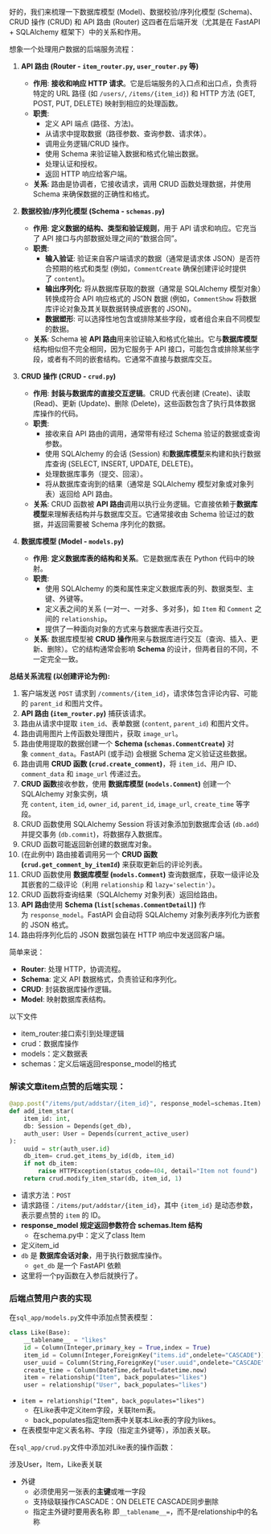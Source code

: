 好的，我们来梳理一下数据库模型 (Model)、数据校验/序列化模型 (Schema)、CRUD 操作 (CRUD) 和 API 路由 (Router) 这四者在后端开发（尤其是在 FastAPI + SQLAlchemy 框架下）中的关系和作用。

想象一个处理用户数据的后端服务流程：

1. **API 路由 (Router - `item_router.py`, `user_router.py` 等)**
    
    - **作用**: **接收和响应 HTTP 请求**。它是后端服务的入口点和出口点，负责将特定的 URL 路径 (如 `/users/`, `/items/{item_id}`) 和 HTTP 方法 (GET, POST, PUT, DELETE) 映射到相应的处理函数。
    - **职责**:
        - 定义 API 端点 (路径、方法)。
        - 从请求中提取数据（路径参数、查询参数、请求体）。
        - 调用业务逻辑/CRUD 操作。
        - 使用 Schema 来验证输入数据和格式化输出数据。
        - 处理认证和授权。
        - 返回 HTTP 响应给客户端。
    - **关系**: 路由是协调者，它接收请求，调用 CRUD 函数处理数据，并使用 Schema 来确保数据的正确性和格式。
2. **数据校验/序列化模型 (Schema - `schemas.py`)**
    
    - **作用**: **定义数据的结构、类型和验证规则**，用于 API 请求和响应。它充当了 API 接口与内部数据处理之间的“数据合同”。
    - **职责**:
        - **输入验证**: 验证来自客户端请求的数据（通常是请求体 JSON）是否符合预期的格式和类型 (例如，`CommentCreate` 确保创建评论时提供了 `content`)。
        - **输出序列化**: 将从数据库获取的数据（通常是 SQLAlchemy 模型对象）转换成符合 API 响应格式的 JSON 数据 (例如，`CommentShow` 将数据库评论对象及其关联数据转换成嵌套的 JSON)。
        - **数据塑形**: 可以选择性地包含或排除某些字段，或者组合来自不同模型的数据。
    - **关系**: Schema 被 **API 路由**用来验证输入和格式化输出。它与**数据库模型**结构相似但不完全相同，因为它服务于 API 接口，可能包含或排除某些字段，或者有不同的嵌套结构。它通常不直接与数据库交互。
3. **CRUD 操作 (CRUD - `crud.py`)**
    
    - **作用**: **封装与数据库的直接交互逻辑**。CRUD 代表创建 (Create)、读取 (Read)、更新 (Update)、删除 (Delete)，这些函数包含了执行具体数据库操作的代码。
    - **职责**:
        - 接收来自 API 路由的调用，通常带有经过 Schema 验证的数据或查询参数。
        - 使用 SQLAlchemy 的会话 (Session) 和**数据库模型**来构建和执行数据库查询 (SELECT, INSERT, UPDATE, DELETE)。
        - 处理数据库事务（提交、回滚）。
        - 将从数据库查询到的结果（通常是 SQLAlchemy 模型对象或对象列表）返回给 API 路由。
    - **关系**: CRUD 函数被 **API 路由**调用以执行业务逻辑。它直接依赖于**数据库模型**来理解表结构并与数据库交互。它通常接收由 Schema 验证过的数据，并返回需要被 Schema 序列化的数据。
4. **数据库模型 (Model - `models.py`)**
    
    - **作用**: **定义数据库表的结构和关系**。它是数据库表在 Python 代码中的映射。
    - **职责**:
        - 使用 SQLAlchemy 的类和属性来定义数据库表的列、数据类型、主键、外键等。
        - 定义表之间的关系 (一对一、一对多、多对多)，如 `Item` 和 `Comment` 之间的 `relationship`。
        - 提供了一种面向对象的方式来与数据库表进行交互。
    - **关系**: 数据库模型被 **CRUD 操作**用来与数据库进行交互（查询、插入、更新、删除）。它的结构通常会影响 **Schema** 的设计，但两者目的不同，不一定完全一致。

**总结关系流程 (以创建评论为例):**

1. 客户端发送 `POST` 请求到 `/comments/{item_id}`，请求体包含评论内容、可能的 `parent_id` 和图片文件。
2. **API 路由 (`item_router.py`)** 捕获该请求。
3. 路由从请求中提取 `item_id`、表单数据 (`content`, `parent_id`) 和图片文件。
4. 路由调用图片上传函数处理图片，获取 `image_url`。
5. 路由使用提取的数据创建一个 **Schema (`schemas.CommentCreate`)** 对象 `comment_data`。FastAPI (或手动) 会根据 Schema 定义验证这些数据。
6. 路由调用 **CRUD 函数 (`crud.create_comment`)**，将 `item_id`、用户 ID、`comment_data` 和 `image_url` 传递过去。
7. **CRUD 函数**接收参数，使用 **数据库模型 (`models.Comment`)** 创建一个 SQLAlchemy 对象实例，填充 `content`, `item_id`, `owner_id`, `parent_id`, `image_url`, `create_time` 等字段。
8. CRUD 函数使用 SQLAlchemy Session 将该对象添加到数据库会话 (`db.add`) 并提交事务 (`db.commit`)，将数据存入数据库。
9. CRUD 函数可能返回新创建的数据库对象。
10. (在此例中) 路由接着调用另一个 **CRUD 函数 (`crud.get_comment_by_itemId`)** 来获取更新后的评论列表。
11. CRUD 函数使用 **数据库模型 (`models.Comment`)** 查询数据库，获取一级评论及其嵌套的二级评论（利用 `relationship` 和 `lazy='selectin'`）。
12. CRUD 函数将查询结果（SQLAlchemy 对象列表）返回给路由。
13. **API 路由**使用 **Schema (`list[schemas.CommentDetail]`)** 作为 `response_model`。FastAPI 会自动将 SQLAlchemy 对象列表序列化为嵌套的 JSON 格式。
14. 路由将序列化后的 JSON 数据包装在 HTTP 响应中发送回客户端。

简单来说：

- **Router**: 处理 HTTP，协调流程。
- **Schema**: 定义 API 数据格式，负责验证和序列化。
- **CRUD**: 封装数据库操作逻辑。
- **Model**: 映射数据库表结构。


以下文件
- item_router:接口索引到处理逻辑
- crud：数据库操作
- models：定义数据表
- schemas：定义后端返回response_model的格式

### 解读文章item点赞的后端实现：
```python
@app.post("/items/put/addstar/{item_id}", response_model=schemas.Item)
def add_item_star(
	item_id: int,
	db: Session = Depends(get_db),
	auth_user: User = Depends(current_active_user)
):
    uuid = str(auth_user.id)
    db_item= crud.get_items_by_id(db, item_id)
    if not db_item:
        raise HTTPException(status_code=404, detail="Item not found")
    return crud.modify_item_star(db, item_id, 1)
```
- 请求方法：`POST`
- 请求路径：`/items/put/addstar/{item_id}`，其中 `{item_id}` 是动态参数，表示要点赞的 `item` 的 ID。
- **response_model 规定返回参数符合 schemas.Item 结构**
	- 在schema.py中：定义了class Item
- 定义item_id
- `db` 是 **数据库会话对象**，用于执行数据库操作。
	- `get_db` 是一个 FastAPI 依赖
- 这里将一个py函数在入参后就换行了。



### 后端点赞用户表的实现
在`sql_app/models.py`文件中添加点赞表模型：
```python
class Like(Base):
    __tablename__ = "likes"
    id = Column(Integer,primary_key = True,index = True)
    item_id = Column(Integer,ForeignKey("items.id",ondelete="CASCADE"))
    user_uuid = Column(String,ForeignKey("user.uuid",ondelete="CASCADE"))
    create_time = Column(DateTime,default=datetime.now)
    item = relationship("Item", back_populates="likes")
    user = relationship("User", back_populates="likes")
```
- `item = relationship("Item", back_populates="likes")`
	- 在Like表中定义item字段，关联Item表。
	- back_populates指定Item表中关联本Like表的字段为likes。
- 在表模型中定义表名称、字段（指定主外键等），添加表关联。

在`sql_app/crud.py`文件中添加对Like表的操作函数：


涉及User，Item，Like表关联
- 外键
	- 必须使用另一张表的**主键**或唯一字段
	- 支持级联操作CASCADE：ON DELETE CASCADE同步删除
	- 指定主外键时要用表名称 即`__tablename__=`，而不是relationship中的名称